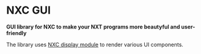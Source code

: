NXC GUI
=======

**GUI library for NXC to make your NXT programs more beautyful and user-friendly** 

The library uses [NXC display module](http://bricxcc.sourceforge.net/nbc/nxcdoc/nxcapi/group___display_module.html) to render various UI components. 
